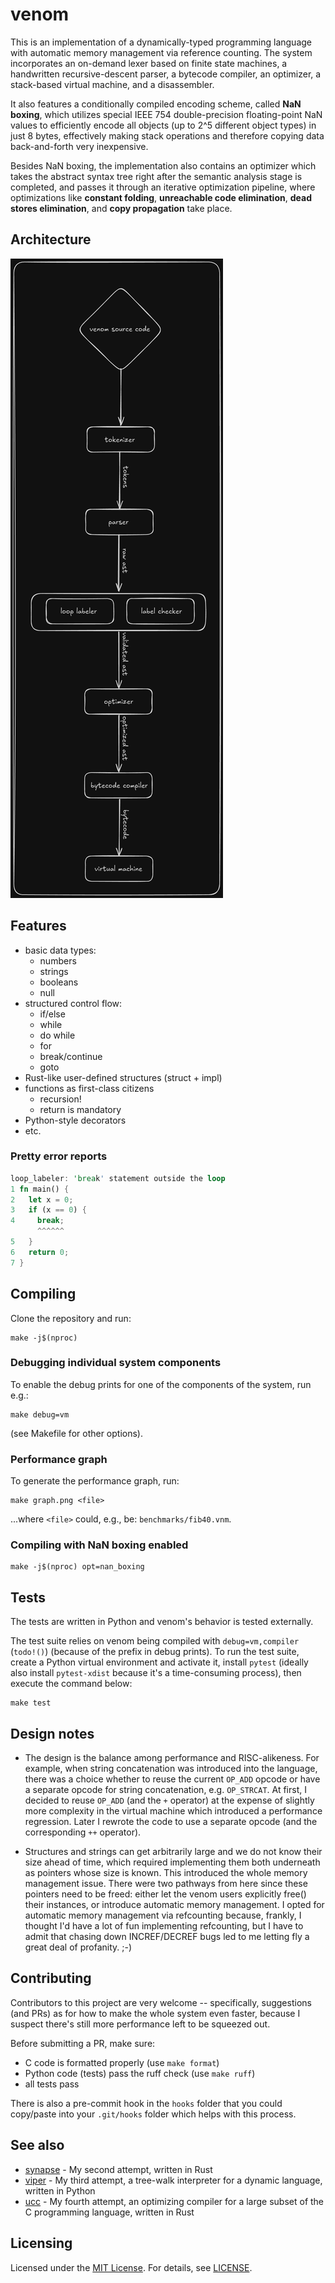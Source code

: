 # venom

This is an implementation of a dynamically-typed programming language with automatic memory management via reference counting.  The system incorporates an on-demand lexer based on finite state machines, a handwritten recursive-descent parser, a bytecode compiler, an optimizer, a stack-based virtual machine, and a disassembler.

It also features a conditionally compiled encoding scheme, called **NaN boxing**, which utilizes special IEEE 754 double-precision floating-point NaN values to efficiently encode all objects (up to 2^5 different object types) in just 8 bytes, effectively making stack operations and therefore copying data back-and-forth very inexpensive.

Besides NaN boxing, the implementation also contains an optimizer which takes the abstract syntax tree right after the semantic analysis stage is completed, and passes it through an iterative optimization pipeline, where optimizations like **constant folding**, **unreachable code elimination**, **dead stores elimination**, and **copy propagation** take place.

## Architecture

![architecture](architecture.png)


## Features

- basic data types:
    - numbers
    - strings
    - booleans
    - null
- structured control flow: 
  - if/else
  - while
  - do while
  - for
  - break/continue
  - goto
- Rust-like user-defined structures (struct + impl)
- functions as first-class citizens
  - recursion!
  - return is mandatory
- Python-style decorators
- etc.

### Pretty error reports

```rust
loop_labeler: 'break' statement outside the loop
1 fn main() {
2   let x = 0;
3   if (x == 0) {
4     break;
      ^^^^^^
5   }
6   return 0;
7 }
```

## Compiling

Clone the repository and run:

```
make -j$(nproc)
```

### Debugging individual system components

To enable the debug prints for one of the components of the system, run e.g.:

```
make debug=vm
```

(see Makefile for other options).

### Performance graph

To generate the performance graph, run:

```
make graph.png <file>
```

...where `<file>` could, e.g., be: `benchmarks/fib40.vnm`.

### Compiling with NaN boxing enabled

```
make -j$(nproc) opt=nan_boxing
```

## Tests

The tests are written in Python and venom's behavior is tested externally.

The test suite relies on venom being compiled with `debug=vm,compiler` (`todo!()`) (because of the prefix in debug prints). To run the test suite, create a Python virtual environment and activate it, install `pytest` (ideally also install `pytest-xdist` because it's a time-consuming process), then execute the command below:

```
make test
```

##  Design notes

- The design is the balance among performance and RISC-alikeness. For example, when string concatenation was introduced into the language, there was a choice whether to reuse the current `OP_ADD` opcode or have a separate opcode for string concatenation, e.g. `OP_STRCAT`. At first, I decided to reuse `OP_ADD` (and the `+` operator) at the expense of slightly more complexity in the virtual machine which introduced a performance regression. Later I rewrote the code to use a separate opcode (and the corresponding `++` operator).

- Structures and strings can get arbitrarily large and we do not know their size ahead of time, which required implementing them both underneath as pointers whose size is known. This introduced the whole memory management issue. There were two pathways from here since these pointers need to be freed: either let the venom users explicitly free() their instances, or introduce automatic memory management. I opted for automatic memory management via refcounting because, frankly, I thought I'd have a lot of fun implementing refcounting, but I have to admit that chasing down INCREF/DECREF bugs led to me letting fly a great deal of profanity. ;-)

## Contributing

Contributors to this project are very welcome -- specifically, suggestions (and PRs) as for how to make the whole system even faster, because I suspect there's still more performance left to be squeezed out.

Before submitting a PR, make sure:
- C code is formatted properly (use `make format`)
- Python code (tests) pass the ruff check (use `make ruff`)
- all tests pass

There is also a pre-commit hook in the `hooks` folder that you could copy/paste into your `.git/hooks` folder which helps with this process.

## See also

- [synapse](https://github.com/xqb64/synapse) - My second attempt, written in Rust
- [viper](https://github.com/xqb64/viper) - My third attempt, a tree-walk interpreter for a dynamic language, written in Python
- [ucc](https://github.com/xqb64/ucc) - My fourth attempt, an optimizing compiler for a large subset of the C programming language, written in Rust
## Licensing

Licensed under the [MIT License](https://opensource.org/licenses/MIT). For details, see [LICENSE](https://github.com/xqb64/venom/blob/master/LICENSE).
